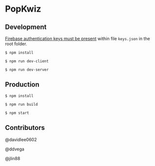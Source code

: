 # PopKwiz

## Development

[Firebase authentication keys must be present](https://firebase.google.com/docs/admin/setup#initialize-sdk) within file `keys.json` in the root folder.

```shell
$ npm install

$ npm run dev-client

$ npm run dev-server
```

## Production
```shell
$ npm install

$ npm run build

$ npm start
```

## Contributors

@davidlee0602

@ddvega

@jlin88
